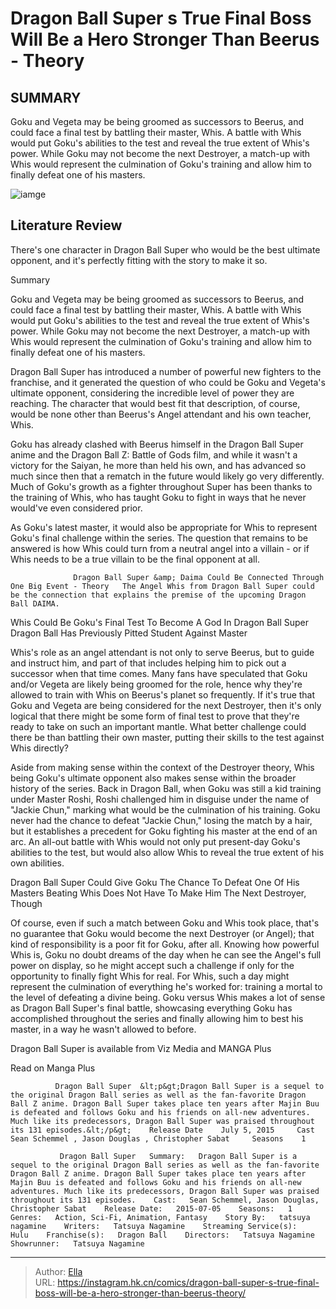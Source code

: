 # Dragon Ball Super s True Final Boss Will Be a Hero Stronger Than Beerus - Theory


## SUMMARY 



  Goku and Vegeta may be being groomed as successors to Beerus, and could face a final test by battling their master, Whis.   A battle with Whis would put Goku&#39;s abilities to the test and reveal the true extent of Whis&#39;s power.   While Goku may not become the next Destroyer, a match-up with Whis would represent the culmination of Goku&#39;s training and allow him to finally defeat one of his masters.  

![iamge]()

## Literature Review

There&#39;s one character in Dragon Ball Super who would be the best ultimate opponent, and it&#39;s perfectly fitting with the story to make it so.


Summary

  Goku and Vegeta may be being groomed as successors to Beerus, and could face a final test by battling their master, Whis.   A battle with Whis would put Goku&#39;s abilities to the test and reveal the true extent of Whis&#39;s power.   While Goku may not become the next Destroyer, a match-up with Whis would represent the culmination of Goku&#39;s training and allow him to finally defeat one of his masters.  





Dragon Ball Super has introduced a number of powerful new fighters to the franchise, and it generated the question of who could be Goku and Vegeta&#39;s ultimate opponent, considering the incredible level of power they are reaching. The character that would best fit that description, of course, would be none other than Beerus&#39;s Angel attendant and his own teacher, Whis.




Goku has already clashed with Beerus himself in the Dragon Ball Super anime and the Dragon Ball Z: Battle of Gods film, and while it wasn&#39;t a victory for the Saiyan, he more than held his own, and has advanced so much since then that a rematch in the future would likely go very differently. Much of Goku&#39;s growth as a fighter throughout Super has been thanks to the training of Whis, who has taught Goku to fight in ways that he never would&#39;ve even considered prior.

          

As Goku&#39;s latest master, it would also be appropriate for Whis to represent Goku&#39;s final challenge within the series. The question that remains to be answered is how Whis could turn from a neutral angel into a villain - or if Whis needs to be a true villain to be the final opponent at all.




                  Dragon Ball Super &amp; Daima Could Be Connected Through One Big Event - Theory   The Angel Whis from Dragon Ball Super could be the connection that explains the premise of the upcoming Dragon Ball DAIMA.   


 Whis Could Be Goku&#39;s Final Test To Become A God In Dragon Ball Super 
Dragon Ball Has Previously Pitted Student Against Master 
         

Whis&#39;s role as an angel attendant is not only to serve Beerus, but to guide and instruct him, and part of that includes helping him to pick out a successor when that time comes. Many fans have speculated that Goku and/or Vegeta are likely being groomed for the role, hence why they&#39;re allowed to train with Whis on Beerus&#39;s planet so frequently. If it&#39;s true that Goku and Vegeta are being considered for the next Destroyer, then it&#39;s only logical that there might be some form of final test to prove that they&#39;re ready to take on such an important mantle. What better challenge could there be than battling their own master, putting their skills to the test against Whis directly?




Aside from making sense within the context of the Destroyer theory, Whis being Goku&#39;s ultimate opponent also makes sense within the broader history of the series. Back in Dragon Ball, when Goku was still a kid training under Master Roshi, Roshi challenged him in disguise under the name of &#34;Jackie Chun,&#34; marking what would be the culmination of his training. Goku never had the chance to defeat &#34;Jackie Chun,&#34; losing the match by a hair, but it establishes a precedent for Goku fighting his master at the end of an arc. An all-out battle with Whis would not only put present-day Goku&#39;s abilities to the test, but would also allow Whis to reveal the true extent of his own abilities.



 Dragon Ball Super Could Give Goku The Chance To Defeat One Of His Masters 
Beating Whis Does Not Have To Make Him The Next Destroyer, Though
          

Of course, even if such a match between Goku and Whis took place, that&#39;s no guarantee that Goku would become the next Destroyer (or Angel); that kind of responsibility is a poor fit for Goku, after all. Knowing how powerful Whis is, Goku no doubt dreams of the day when he can see the Angel&#39;s full power on display, so he might accept such a challenge if only for the opportunity to finally fight Whis for real. For Whis, such a day might represent the culmination of everything he&#39;s worked for: training a mortal to the level of defeating a divine being. Goku versus Whis makes a lot of sense as Dragon Ball Super&#39;s final battle, showcasing everything Goku has accomplished throughout the series and finally allowing him to best his master, in a way he wasn&#39;t allowed to before.






Dragon Ball Super is available from Viz Media and MANGA Plus




Read on Manga Plus

              Dragon Ball Super  &lt;p&gt;Dragon Ball Super is a sequel to the original Dragon Ball series as well as the fan-favorite Dragon Ball Z anime. Dragon Ball Super takes place ten years after Majin Buu is defeated and follows Goku and his friends on all-new adventures. Much like its predecessors, Dragon Ball Super was praised throughout its 131 episodes.&lt;/p&gt;    Release Date    July 5, 2015     Cast    Sean Schemmel , Jason Douglas , Christopher Sabat     Seasons    1      

               Dragon Ball Super   Summary:   Dragon Ball Super is a sequel to the original Dragon Ball series as well as the fan-favorite Dragon Ball Z anime. Dragon Ball Super takes place ten years after Majin Buu is defeated and follows Goku and his friends on all-new adventures. Much like its predecessors, Dragon Ball Super was praised throughout its 131 episodes.    Cast:   Sean Schemmel, Jason Douglas, Christopher Sabat    Release Date:   2015-07-05    Seasons:   1    Genres:   Action, Sci-Fi, Animation, Fantasy    Story By:   tatsuya nagamine    Writers:   Tatsuya Nagamine    Streaming Service(s):   Hulu    Franchise(s):   Dragon Ball    Directors:   Tatsuya Nagamine    Showrunner:   Tatsuya Nagamine      

---

> Author: [Ella](https://instagram.hk.cn/)  
> URL: https://instagram.hk.cn/comics/dragon-ball-super-s-true-final-boss-will-be-a-hero-stronger-than-beerus-theory/  

